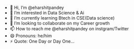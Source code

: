 - 👋 Hi, I’m @eharshitpandey
- 👀 I’m interested in Data Science & Ai
- 🌱 I’m currently learning Btech in CSE(Data science)
- 💞️ I’m looking to collaborate on my Career growth
- 📫 How to reach me @eharshitpandey on instgram/Twitter
- 😄 Pronouns: he/him
- ⚡ Quote: One Day or Day One...
